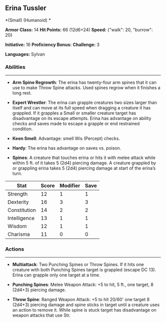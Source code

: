 ## Erina Tussler
*(Small) (Humanoid) *

**Armor Class:** 14
**Hit Points:** 66 (12d6+24)
**Speed:** {"walk": 20, "burrow": 20}

**Initiative:** 16
**Proficiency Bonus:**
**Challenge:** 3

**Languages:** Sylvan

### Abilities
 --- 
- **Arm Spine Regrowth**: The erina has twenty-four arm spines that it can use to make Throw Spine attacks. Used spines regrow when it finishes a long rest. 

- **Expert Wrestler**: The erina can grapple creatures two sizes larger than itself and can move at its full speed when dragging a creature it has grappled. If it grapples a Small or smaller creature target has disadvantage on its escape attempts. Erina has advantage on ability checks and saves made to escape a grapple or end restrained condition.

- **Keen Smell**: Advantage: smell Wis (Percept) checks.

- **Hardy**: The erina has advantage on saves vs. poison.

- **Spines**: A creature that touches erina or hits it with melee attack while within 5 ft. of it takes 5 (2d4) piercing damage. A creature grappled by or grappling erina takes 5 (2d4) piercing damage at start of the erina’s turn.



| Stat | Score | Modifier | Save |
| ---- | ---- | ---- | ---- |
| Strength | 12 | 1 | 1 |
| Dexterity | 16 | 3 | 3 |
| Constitution | 14 | 2 | 2 |
| Intelligence | 13 | 1 | 1 |
| Wisdom | 12 | 1 | 1 |
| Charisma | 11 | 0 | 0 |

### Actions
 --- 
- **Multiattack**: Two Punching Spines or Throw Spines. If it hits one creature with both Punching Spines target is grappled (escape DC 13). Erina can grapple only one target at a time.

- **Punching Spines**: Melee Weapon Attack: +5 to hit, 5 ft., one target, 8 (2d4+3) piercing damage.

- **Throw Spine**: Ranged Weapon Attack: +5 to hit 20/60' one target 8 (2d4+3) piercing damage and spine sticks in target until a creature uses an action to remove it. While spine is stuck target has disadvantage on weapon attacks that use Str.

